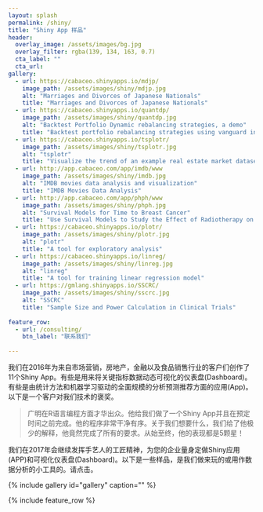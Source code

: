 ```yaml
---
layout: splash
permalink: /shiny/
title: "Shiny App 样品"
header:
  overlay_image: /assets/images/bg.jpg
  overlay_filter: rgba(139, 134, 163, 0.7)
  cta_label: ""
  cta_url: 
gallery:
  - url: https://cabaceo.shinyapps.io/mdjp/
    image_path: /assets/images/shiny/mdjp.jpg
    alt: "Marriages and Divorces of Japanese Nationals"
    title: "Marriages and Divorces of Japanese Nationals"
  - url: https://cabaceo.shinyapps.io/quantdp/
    image_path: /assets/images/shiny/quantdp.jpg
    alt: "Backtest Portfolio Dynamic rebalancing strategies, a demo"
    title: "Backtest portfolio rebalancing strategies using vanguard index funds"
  - url: https://cabaceo.shinyapps.io/tsplotr/
    image_path: /assets/images/shiny/tsplotr.jpg
    alt: "tsplotr"
    title: "Visualize the trend of an example real estate market dataset"    
  - url: http://app.cabaceo.com/app/imdb/www
    image_path: /assets/images/shiny/imdb.jpg
    alt: "IMDB movies data analysis and visualization"
    title: "IMDB Movies Data Analysis"
  - url: http://app.cabaceo.com/app/phph/www
    image_path: /assets/images/shiny/phph.jpg
    alt: "Survival Models for Time to Breast Cancer"
    title: "Use Survival Models to Study the Effect of Radiotherapy on Time to Breast Cancer"
  - url: https://cabaceo.shinyapps.io/plotr/
    image_path: /assets/images/shiny/plotr.jpg
    alt: "plotr"
    title: "A tool for exploratory analysis"
  - url: https://cabaceo.shinyapps.io/linreg/
    image_path: /assets/images/shiny/linreg.jpg
    alt: "linreg"
    title: "A tool for training linear regression model"        
  - url: https://gmlang.shinyapps.io/SSCRC/
    image_path: /assets/images/shiny/sscrc.jpg
    alt: "SSCRC"
    title: "Sample Size and Power Calculation in Clinical Trials"        
  
feature_row:
  - url: /consulting/
    btn_label: "联系我们"      
        
---
```


我们在2016年为来自市场营销，房地产，金融以及食品销售行业的客户们创作了11个Shiny App。有些是用来将关键指标数据动态可视化的仪表盘(Dashboard)。有些是由统计方法和机器学习驱动的全面规模的分析预测推荐方面的应用(App)。以下是一个客户对我们技术的褒奖。

>广明在R语言编程方面才华出众。他给我们做了一个Shiny App并且在预定时间之前完成。他的程序非常干净有序。关于我们想要什么，我们给了他极少的解释，他竟然完成了所有的要求。从始至终，他的表现都是5颗星！

我们在2017年会继续发挥手艺人的工匠精神，为您的企业量身定做Shiny应用(APP)和可视化仪表盘(Dashboard)。以下是一些样品，是我们做来玩的或用作数据分析的小工具的。请点击。

{% include gallery id="gallery" caption="" %}

{% include feature_row %}